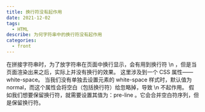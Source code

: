 ```yaml
---
title: 换行符没有起作用
date: 2021-12-02
tags:
  - HTML
describe: 为何字符串中的换行符没有起作用
categories:
  - front
---
```


在拼接字符串时，为了放字符串在页面中换行显示，会有用到换行符 \n ，但是当页面渲染出来之后，实际上并没有换行的效果。
这里涉及到一个 CSS 属性——white-space。
当我们没有单独去设置元素的 white-space 样式时，默认值为 normal，而这个属性会将空白（包括换行符）给忽略掉，导致 \n 不起作用。
假如我们想要保留换行符，就需要设置其值为：pre-line 。它会合并空白符序列，但是保留换行符。
